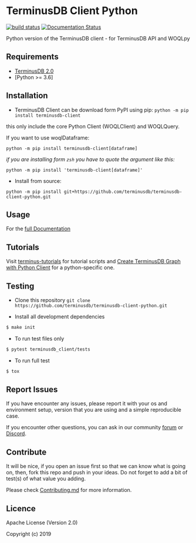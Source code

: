 TerminusDB Client Python
==========================

[![build status](https://api.travis-ci.com/terminusdb/terminusdb-client-python.svg?branch=master)](https://travis-ci.com/terminusdb/terminusdb-client-python)
[![Documentation Status](https://readthedocs.org/projects/terminusdb-client/badge/?version=latest)](https://terminusdb-client.readthedocs.io/en/latest/?badge=latest)

Python version of the TerminusDB client - for TerminusDB API and WOQLpy

## Requirements
- [TerminusDB 2.0](https://github.com/terminusdb/terminusdb-server)
- [Python >= 3.6]

## Installation
-  TerminusDB Client can be download form PyPI using pip:
`python -m pip install terminusdb-client`

this only include the core Python Client (WOQLClient) and WOQLQuery.

If you want to use woqlDataframe:

`python -m pip install terminusdb-client[dataframe]`

*if you are installing form `zsh` you have to quote the argument like this:*

`python -m pip install 'terminusdb-client[dataframe]'`

- Install from source:

`python -m pip install git+https://github.com/terminusdb/terminusdb-client-python.git`

## Usage
For the [full Documentation](https://terminusdb.github.io/terminusdb-client-python/)

## Tutorials
Visit [terminus-tutorials](https://github.com/terminusdb/terminusdb-tutorials) for tutorial scripts and [Create TerminusDB Graph with Python Client](https://terminusdb.com/docs/getting-started/start-tutorials/py_client/) for a python-specific one.

## Testing
* Clone this repository
`git clone https://github.com/terminusdb/terminusdb-client-python.git`

* Install all development dependencies
```sh
$ make init
```

* To run test files only
```sh
$ pytest terminusdb_client/tests
```

* To run full test
```sh
$ tox
```

## Report Issues

If you have encounter any issues, please report it with your os and environment setup, version that you are using and a simple reproducible case.

If you encounter other questions, you can ask in our community [forum](https://community.terminusdb.com/) or [Discord](https://discord.gg/Gvdqw97).

## Contribute

It will be nice, if you open an issue first so that we can know what is going on, then, fork this repo and push in your ideas. Do not forget to add a bit of test(s) of what value you adding.

Please check [Contributing.md](Contributing.md) for more information.

## Licence

Apache License (Version 2.0)

Copyright (c) 2019
